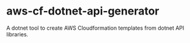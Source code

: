# aws-cf-dotnet-api-generator
A dotnet tool to create AWS Cloudformation templates from dotnet API libraries.
